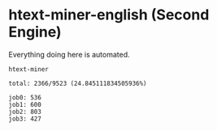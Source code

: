 # htext-miner-english (Second Engine)

Everything doing here is automated.

```
htext-miner

total: 2366/9523 (24.845111834505936%)

job0: 536
job1: 600
job2: 803
job3: 427
```